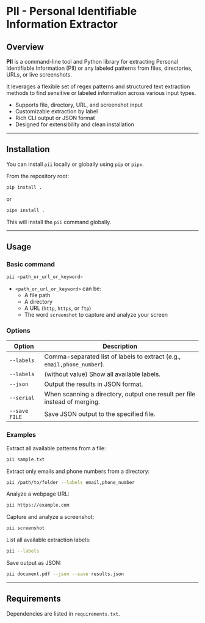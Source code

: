 # PII - Personal Identifiable Information Extractor

## Overview

**PII** is a command-line tool and Python library for extracting Personal Identifiable Information (PII) or any labeled patterns from files, directories, URLs, or live screenshots.

It leverages a flexible set of regex patterns and structured text extraction methods to find sensitive or labeled information across various input types.

- Supports file, directory, URL, and screenshot input
- Customizable extraction by label
- Rich CLI output or JSON format
- Designed for extensibility and clean installation

---

## Installation

You can install `pii` locally or globally using `pip` or `pipx`.

From the repository root:

```bash
pip install .
```

or

```bash
pipx install .
```

This will install the `pii` command globally.

---

## Usage

### Basic command

```bash
pii <path_or_url_or_keyword>
```

- `<path_or_url_or_keyword>` can be:
  - A file path
  - A directory
  - A URL (`http`, `https`, or `ftp`)
  - The word `screenshot` to capture and analyze your screen

### Options

| Option        | Description                                                               |
|---------------|---------------------------------------------------------------------------|
| `--labels`    | Comma-separated list of labels to extract (e.g., `email,phone_number`).   |
| `--labels`    | (without value) Show all available labels.                               |
| `--json`      | Output the results in JSON format.                                        |
| `--serial`    | When scanning a directory, output one result per file instead of merging. |
| `--save FILE` | Save JSON output to the specified file.                                   |

### Examples

Extract all available patterns from a file:

```bash
pii sample.txt
```

Extract only emails and phone numbers from a directory:

```bash
pii /path/to/folder --labels email,phone_number
```

Analyze a webpage URL:

```bash
pii https://example.com
```

Capture and analyze a screenshot:

```bash
pii screenshot
```

List all available extraction labels:

```bash
pii --labels
```

Save output as JSON:

```bash
pii document.pdf --json --save results.json
```

---

## Requirements

Dependencies are listed in `requirements.txt`.
